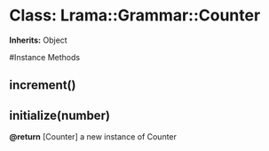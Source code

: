 # Class: Lrama::Grammar::Counter
**Inherits:** Object
    




#Instance Methods
## increment() [](#method-i-increment)

## initialize(number) [](#method-i-initialize)

**@return** [Counter] a new instance of Counter

